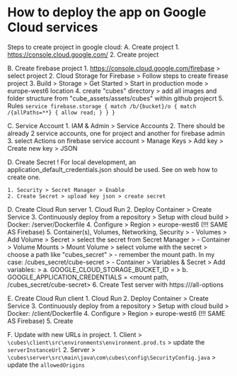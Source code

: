 # How to deploy the app on Google Cloud services

Steps to create project in google cloud:
A. Create project
	1. https://console.cloud.google.com/
	2. Create project

B. Create firebase project
	1. https://console.cloud.google.com/firebase > select project
	2. Cloud Storage for Firebase > Follow steps to create firease project
	3. Build > Storage > Get Started > Start in production mode > europe-west6 location
	4. create "cubes" directory > add all images and folder structure from "cube_assets/assets/cubes" within github projecrt
	5. Rules 
	```
	service firebase.storage {
	  match /b/{bucket}/o {
		match /{allPaths=**} {
		  allow read;
		}
	  }
	}
	```

C. Service Account
	1. IAM & Admin > Service Accounts
	2. There should be already 2 service accounts, one for project and another for firebase admin 
	3. select Actions on firebase service account > Manage Keys > Add key > Create new key > JSON

D. Create Secret
	! For local development, an application_default_credentials.json should be used. See on web how to create one.
	
	1. Security > Secret Manager > Enable
	2. Create Secret > upload key json > create secret
 
D. Create Cloud Run server
	1. Cloud Run
	2. Deploy Container > Create Service
	3. Continuously deploy from a repository > Setup with cloud build > Docker: /server/Dockerfile
	4. Configure > Region > europe-west6 (!!! SAME AS Firebase)
	5. Container(s), Volumes, Networking, Security
	> - Volumes > Add Volume > Secret > select the secret from Secret Manager
	> - Container > Volume Mounts > Mount Volume > select volume with the secret > choose a path like "cubes_secret"
	> - remember the mount path. In my case: /cubes_secret/cube-secret
	> - Container > Variables & Secret > Add variables:
	> a. GOOGLE_CLOUD_STORAGE_BUCKET_ID = <bucketid from firebase>
	> b. GOOGLE_APPLICATION_CREDENTIALS = <mount path, /cubes_secret/cube-secret>
	6. Create
	Test server with https://<url>/all-options

E. Create Cloud Run client
	1. Cloud Run
	2. Deploy Container > Create Service
	3. Continuously deploy from a repository > Setup with cloud build > Docker: /client/Dockerfile
	4. Configure > Region > europe-west6 (!!! SAME AS Firebase)
	5. Create

F. Update with new URLs in project.
	1. Client > `\cubes\client\src\environments\environment.prod.ts` > update the `serverInstanceUrl`
	2. Server > `\cubes\server\src\main\java\com\cubes\config\SecurityConfig.java` > update the `allowedOrigins`